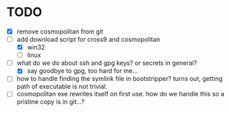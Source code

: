 # TODO

- [x] remove cosmopolitan from git
- [ ] add download script for cross9 and cosmopolitan
  - [x] win32
  - [ ] linux 
- [ ] what do we do about ssh and gpg keys? or secrets in general?
  - [x] say goodbye to gpg, too hard for me...
- [ ] how to handle finding the symlink file in bootstripper? turns out, getting path of executable is not trivial.
- [ ] cosmopolitan exe rewrites itself on first use. how do we handle this so a pristine copy is in git...?
